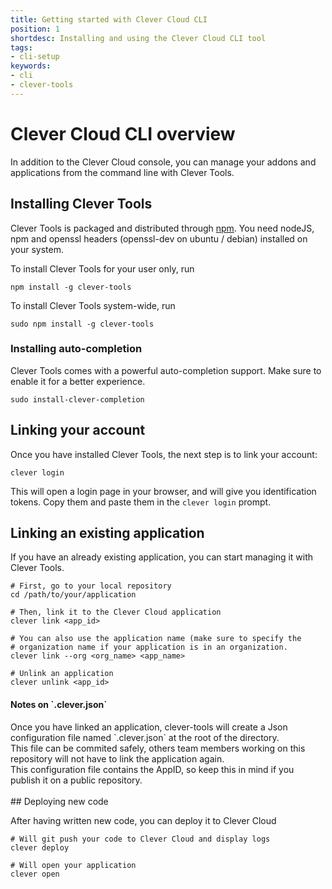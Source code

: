 ```yaml
---
title: Getting started with Clever Cloud CLI
position: 1
shortdesc: Installing and using the Clever Cloud CLI tool
tags:
- cli-setup
keywords:
- cli
- clever-tools
---
```


# Clever Cloud CLI overview

In addition to the Clever Cloud console, you can manage your addons and
applications from the command line with Clever Tools.

## Installing Clever Tools

Clever Tools is packaged and distributed through [npm](https://npmjs.com).
You need nodeJS, npm and openssl headers (openssl-dev on ubuntu / debian)
installed on your system.

To install Clever Tools for your user only, run

    npm install -g clever-tools

To install Clever Tools system-wide, run

    sudo npm install -g clever-tools

### Installing auto-completion

Clever Tools comes with a powerful auto-completion support. Make sure to
enable it for a better experience.

    sudo install-clever-completion

## Linking your account

Once you have installed Clever Tools, the next step is to link your account:

    clever login

This will open a login page in your browser, and will give you identification
tokens. Copy them and paste them in the `clever login` prompt.

## Linking an existing application

If you have an already existing application, you can start managing it with
Clever Tools.

    # First, go to your local repository
    cd /path/to/your/application

    # Then, link it to the Clever Cloud application
    clever link <app_id>

    # You can also use the application name (make sure to specify the
    # organization name if your application is in an organization.
    clever link --org <org_name> <app_name>

    # Unlink an application
    clever unlink <app_id>

<div class="panel panel-warning">
  <div class="panel-heading">
     <h4>Notes on `.clever.json`</h4>
  </div>
  <div class="panel-body">
    <div>
      Once you have linked an application, clever-tools will create a Json configuration file named `.clever.json` at the root of the directory.
    </div>
    <div>This file can be commited safely, others team members working on this repository will not have to link the application again.</div>
    <div>This configuration file contains the AppID, so keep this in mind if you publish it on a public repository.</div>
  </div>
</div>
<br>
## Deploying new code

After having written new code, you can deploy it to Clever Cloud

    # Will git push your code to Clever Cloud and display logs
    clever deploy

    # Will open your application
    clever open
